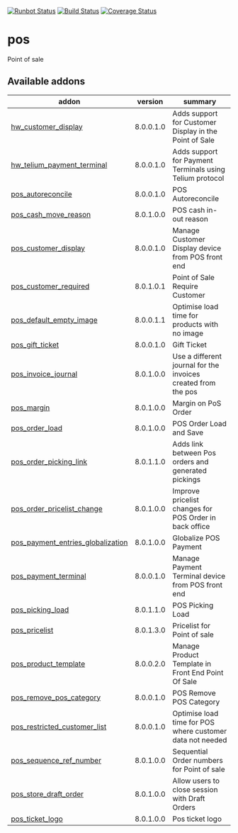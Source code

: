 [![Runbot Status](https://runbot.odoo-community.org/runbot/badge/flat/184/8.0.svg)](https://runbot.odoo-community.org/runbot/repo/github-com-oca-pos-184)
[![Build Status](https://travis-ci.org/OCA/pos.svg?branch=8.0)](https://travis-ci.org/OCA/pos)
[![Coverage Status](https://coveralls.io/repos/OCA/pos/badge.png?branch=8.0)](https://coveralls.io/r/OCA/pos?branch=8.0)

pos
===

Point of sale

[//]: # (addons)

Available addons
----------------
addon | version | summary
--- | --- | ---
[hw_customer_display](hw_customer_display/) | 8.0.0.1.0 | Adds support for Customer Display in the Point of Sale
[hw_telium_payment_terminal](hw_telium_payment_terminal/) | 8.0.0.1.0 | Adds support for Payment Terminals using Telium protocol
[pos_autoreconcile](pos_autoreconcile/) | 8.0.0.1.0 | POS Autoreconcile
[pos_cash_move_reason](pos_cash_move_reason/) | 8.0.1.0.0 | POS cash in-out reason
[pos_customer_display](pos_customer_display/) | 8.0.0.1.0 | Manage Customer Display device from POS front end
[pos_customer_required](pos_customer_required/) | 8.0.1.0.1 | Point of Sale Require Customer
[pos_default_empty_image](pos_default_empty_image/) | 8.0.0.1.1 | Optimise load time for products with no image
[pos_gift_ticket](pos_gift_ticket/) | 8.0.0.1.0 | Gift Ticket
[pos_invoice_journal](pos_invoice_journal/) | 8.0.1.0.0 | Use a different journal for the invoices created from the pos
[pos_margin](pos_margin/) | 8.0.1.0.0 | Margin on PoS Order
[pos_order_load](pos_order_load/) | 8.0.1.0.0 | POS Order Load and Save
[pos_order_picking_link](pos_order_picking_link/) | 8.0.1.1.0 | Adds link between Pos orders and generated pickings
[pos_order_pricelist_change](pos_order_pricelist_change/) | 8.0.1.0.0 | Improve pricelist changes for POS Order in back office
[pos_payment_entries_globalization](pos_payment_entries_globalization/) | 8.0.1.0.0 | Globalize POS Payment
[pos_payment_terminal](pos_payment_terminal/) | 8.0.0.1.0 | Manage Payment Terminal device from POS front end
[pos_picking_load](pos_picking_load/) | 8.0.1.1.0 | POS Picking Load
[pos_pricelist](pos_pricelist/) | 8.0.1.3.0 | Pricelist for Point of sale
[pos_product_template](pos_product_template/) | 8.0.0.2.0 | Manage Product Template in Front End Point Of Sale
[pos_remove_pos_category](pos_remove_pos_category/) | 8.0.0.1.0 | POS Remove POS Category
[pos_restricted_customer_list](pos_restricted_customer_list/) | 8.0.0.1.0 | Optimise load time for POS where customer data not needed
[pos_sequence_ref_number](pos_sequence_ref_number/) | 8.0.1.0.0 | Sequential Order numbers for Point of sale
[pos_store_draft_order](pos_store_draft_order/) | 8.0.1.0.0 | Allow users to close session with Draft Orders
[pos_ticket_logo](pos_ticket_logo/) | 8.0.1.0.0 | Pos ticket logo

[//]: # (end addons)
